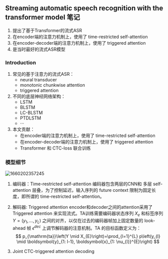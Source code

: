 <!--
 * @Description: Streaming automatic speech recognition with the transformer model 笔记
 * @Autor: 郭印林
 * @Date: 2022-08-11 14:07:15
 * @LastEditors: 郭印林
 * @LastEditTime: 2022-08-11 16:30:35
-->

## Streaming automatic speech recognition with the transformer model 笔记

1. 提出了基于Transformer的流式ASR
2. 在encoder端的注意力机制上，使用了 time-restricted self-attention
3. 在encoder-decoder端的注意力机制上，使用了 triggered attention
4. 是当时最好的流式ASR模型


### Introduction
1. 常见的基于注意力的流式ASR：
    + neural transducer
    + monotonic chunkwise attention
    + triggered attention
2. 不同的底层神经网络架构：
    + LSTM
    + BLSTM
    + LC-BLSTM
    + PTDLSTM
    + ···
3. 本文贡献：
    + 在encoder端的注意力机制上，使用了 time-restricted self-attention
    + 在encoder-decoder端的注意力机制上，使用了 triggered attention
    + Transformer 和 CTC-loss 联合训练

### 模型细节

![1660202357245](image/streaming-asr-Transformer/1660202357245.png)

1. 编码器：Time-restricted self-attention
编码器包含两层的CNN和 多层 self-attention 层叠，为了控制延迟，输入序列的 future context 限制为固定长度，即所谓的 time-restricted self-attention。

2. 解码器: Triggered attention
encoder和decoder之间的attention采用了 Triggered attention 来实现流式。TA训练需要编码器状态序列 $X_e$ 和标签序列 $Y=(y_1,\dots, y_L)$ 之间的对齐，以仅在过去的编码器帧加上固定数量的 look-ahead 帧 $\epsilon^{dec}$ 上调节解码器的注意机制。TA 的目标函数定义为：
$$
p_{\mathrm{ta}}\left(Y \mid X_{E}\right)=\prod_{l=1}^{L} p\left(y_{l} \mid \boldsymbol{y}_{1: l-1}, \boldsymbol{x}_{1: \nu_{l}}^{E}\right)
$$

3. Joint CTC-triggered attention decoding
